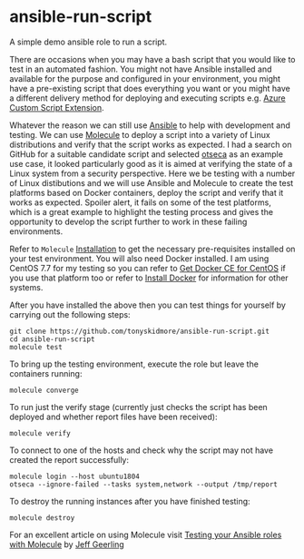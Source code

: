 # ansible-run-script
A simple demo ansible role to run a script.

There are occasions when you may have a bash script that you would like to test in an automated fashion.  You might not have Ansible installed and available for the purpose and configured in your environment, you might have a pre-existing script that does everything you want or you might have a different delivery method for deploying and executing scripts e.g. [Azure Custom Script Extension](https://docs.microsoft.com/en-us/azure/virtual-machines/extensions/custom-script-linux).  

Whatever the reason we can still use [Ansible](https://www.ansible.com/) to help with development and testing.  We can use [Molecule](https://github.com/ansible/molecule) to deploy a script into a variety of Linux distributions and verify that the script works as expected.  I had a search on GitHub for a suitable candidate script and selected [otseca](https://github.com/trimstray/otseca) as an example use case, it looked particularly good as it is aimed at verifying the state of a Linux system from a security perspective.  Here we be testing with a number of Linux distibutions and we will use Ansible and Molecule to create the test platforms based on Docker containers, deploy the script and verify that it works as expected.  Spoiler alert, it fails on some of the test platforms, which is a great example to highlight the testing process and gives the opportunity to develop the script further to work in these failing environments.

Refer to `Molecule` [Installation](https://molecule.readthedocs.io/en/stable/installation.html) to get the necessary pre-requisites installed on your test environment.  You will also need Docker installed.  I am using CentOS 7.7 for my testing so you can refer to [Get Docker CE for CentOS](https://docs.docker.com/install/linux/docker-ce/centos/) if you use that platform too or refer to [Install Docker](https://docs.docker.com/install/) for information for other systems.  

After you have installed the above then you can test things for yourself by carrying out the following steps:

```
git clone https://github.com/tonyskidmore/ansible-run-script.git
cd ansible-run-script
molecule test
```
To bring up the testing environment, execute the role but leave the containers running:
```
molecule converge
```
To run just the verify stage (currently just checks the script has been deployed and whether report files have been received):
```
molecule verify
```
To connect to one of the hosts and check why the script may not have created the report successfully:
```
molecule login --host ubuntu1804
otseca --ignore-failed --tasks system,network --output /tmp/report
```
To destroy the running instances after you have finished testing:
```
molecule destroy
```

For an excellent article on using Molecule visit [Testing your Ansible roles with Molecule](https://www.jeffgeerling.com/blog/2018/testing-your-ansible-roles-molecule) by [Jeff Geerling](https://www.jeffgeerling.com/)

